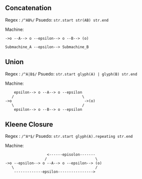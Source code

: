 ## Concatenation

Regex : `/^AB%/`
Psuedo: `str.start str(AB) str.end`

Machine:
```
->o --A--> o --epsilon--> o --B--> (o)

Submachine_A --epsilon--> Submachine_B
```

## Union

Regex : `/^A|B$/`
Psuedo: `str.start glyph(A) | glyph(B) str.end`

Machine:
```
	epsilon--> o --A--> o --epsilon
   /					 		   \
->o						  			->(o)
   \					 		   /
	epsilon--> o --B--> o --epsilon
```

## Kleene Closure

Regex : `/^A*$/`
Psuedo: `str.start glyph(A).repeating str.end`

Machine:
```
				   <------episolon-------
				  /						 \
->o --epsilon--> o --A--> o --epsilon--> (o)
   \		  							 /
	-------------epsilon---------------->
```
